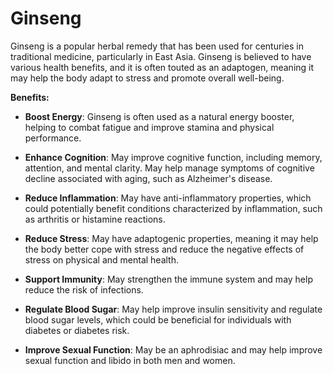 # Ginseng

Ginseng is a popular herbal remedy that has been used for centuries in traditional medicine, particularly in East Asia. Ginseng is believed to have various health benefits, and it is often touted as an adaptogen, meaning it may help the body adapt to stress and promote overall well-being. 

**Benefits:**

* **Boost Energy**: Ginseng is often used as a natural energy booster, helping to combat fatigue and improve stamina and physical performance.

* **Enhance Cognition**: May improve cognitive function, including memory, attention, and mental clarity. May help manage symptoms of cognitive decline associated with aging, such as Alzheimer's disease.

* **Reduce Inflammation**: May have anti-inflammatory properties, which could potentially benefit conditions characterized by inflammation, such as arthritis or histamine reactions.

* **Reduce Stress**: May have adaptogenic properties, meaning it may help the body better cope with stress and reduce the negative effects of stress on physical and mental health.

* **Support Immunity**: May strengthen the immune system and may help reduce the risk of infections.

* **Regulate Blood Sugar**: May help improve insulin sensitivity and regulate blood sugar levels, which could be beneficial for individuals with diabetes or diabetes risk.

* **Improve Sexual Function**: May be an aphrodisiac and may help improve sexual function and libido in both men and women.

